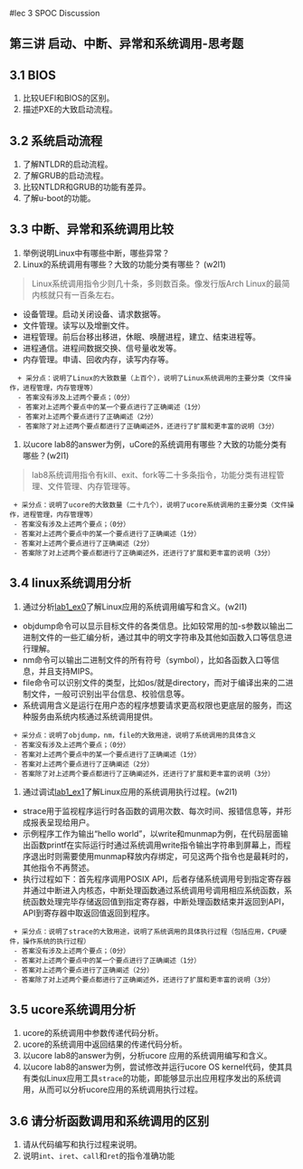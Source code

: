 #lec 3 SPOC Discussion

## 第三讲 启动、中断、异常和系统调用-思考题

## 3.1 BIOS
 1. 比较UEFI和BIOS的区别。
 1. 描述PXE的大致启动流程。

## 3.2 系统启动流程
 1. 了解NTLDR的启动流程。
 1. 了解GRUB的启动流程。
 1. 比较NTLDR和GRUB的功能有差异。
 1. 了解u-boot的功能。

## 3.3 中断、异常和系统调用比较
 1. 举例说明Linux中有哪些中断，哪些异常？
 1. Linux的系统调用有哪些？大致的功能分类有哪些？  (w2l1)

>  Linux系统调用指令少则几十条，多则数百条。像发行版Arch Linux的最简内核就只有一百条左右。

 * 设备管理。启动关闭设备、请求数据等。
 * 文件管理。读写以及增删文件。
 * 进程管理。前后台移出移进，休眠、唤醒进程，建立、结束进程等。
 * 进程通信。进程间数据交换、信号量收发等。
 * 内存管理。申请、回收内存，读写内存等。

```
  + 采分点：说明了Linux的大致数量（上百个），说明了Linux系统调用的主要分类（文件操作，进程管理，内存管理等）
  - 答案没有涉及上述两个要点；（0分）
  - 答案对上述两个要点中的某一个要点进行了正确阐述（1分）
  - 答案对上述两个要点进行了正确阐述（2分）
  - 答案除了对上述两个要点都进行了正确阐述外，还进行了扩展和更丰富的说明（3分）
 ```
 
 1. 以ucore lab8的answer为例，uCore的系统调用有哪些？大致的功能分类有哪些？(w2l1)

 >  lab8系统调用指令有kill、exit、fork等二十多条指令，功能分类有进程管理、文件管理、内存管理等。
 
 ```
  + 采分点：说明了ucore的大致数量（二十几个），说明了ucore系统调用的主要分类（文件操作，进程管理，内存管理等）
  - 答案没有涉及上述两个要点；（0分）
  - 答案对上述两个要点中的某一个要点进行了正确阐述（1分）
  - 答案对上述两个要点进行了正确阐述（2分）
  - 答案除了对上述两个要点都进行了正确阐述外，还进行了扩展和更丰富的说明（3分）
 ```
 
## 3.4 linux系统调用分析
 1. 通过分析[lab1_ex0](https://github.com/chyyuu/ucore_lab/blob/master/related_info/lab1/lab1-ex0.md)了解Linux应用的系统调用编写和含义。(w2l1)

 * objdump命令可以显示目标文件的各类信息。比如较常用的加-s参数以输出二进制文件的一些汇编分析，通过其中的明文字符串及其他如函数入口等信息进行理解。
 * nm命令可以输出二进制文件的所有符号（symbol），比如各函数入口等信息，并且支持MIPS。
 * file命令可以识别文件的类型，比如os/就是directory，而对于编译出来的二进制文件，一般可识别出平台信息、校验信息等。
 * 系统调用含义是运行在用户态的程序想要请求更高权限也更底层的服务，而这种服务由系统内核通过系统调用提供。
 

 ```
  + 采分点：说明了objdump，nm，file的大致用途，说明了系统调用的具体含义
  - 答案没有涉及上述两个要点；（0分）
  - 答案对上述两个要点中的某一个要点进行了正确阐述（1分）
  - 答案对上述两个要点进行了正确阐述（2分）
  - 答案除了对上述两个要点都进行了正确阐述外，还进行了扩展和更丰富的说明（3分）
 
 ```
 
 1. 通过调试[lab1_ex1](https://github.com/chyyuu/ucore_lab/blob/master/related_info/lab1/lab1-ex1.md)了解Linux应用的系统调用执行过程。(w2l1)

 * strace用于监视程序运行时各函数的调用次数、每次时间、报错信息等，并形成报表呈现给用户。
 * 示例程序工作为输出“hello world”，以write和munmap为例，在代码层面输出函数printf在实际运行时通过系统调用write指令输出字符串到屏幕上，而程序退出时则需要使用munmap释放内存绑定，可见这两个指令也是最耗时的，其他指令不再赘述。
 * 执行过程如下：首先程序调用POSIX API，后者存储系统调用号到指定寄存器并通过中断进入内核态，中断处理函数通过系统调用号调用相应系统函数，系统函数处理完毕存储返回值到指定寄存器，中断处理函数结束并返回到API，API到寄存器中取返回值返回到程序。
 

 ```
  + 采分点：说明了strace的大致用途，说明了系统调用的具体执行过程（包括应用，CPU硬件，操作系统的执行过程）
  - 答案没有涉及上述两个要点；（0分）
  - 答案对上述两个要点中的某一个要点进行了正确阐述（1分）
  - 答案对上述两个要点进行了正确阐述（2分）
  - 答案除了对上述两个要点都进行了正确阐述外，还进行了扩展和更丰富的说明（3分）
 ```
 
## 3.5 ucore系统调用分析
 1. ucore的系统调用中参数传递代码分析。
 1. ucore的系统调用中返回结果的传递代码分析。
 1. 以ucore lab8的answer为例，分析ucore 应用的系统调用编写和含义。
 1. 以ucore lab8的answer为例，尝试修改并运行ucore OS kernel代码，使其具有类似Linux应用工具`strace`的功能，即能够显示出应用程序发出的系统调用，从而可以分析ucore应用的系统调用执行过程。
 
## 3.6 请分析函数调用和系统调用的区别
 1. 请从代码编写和执行过程来说明。
   1. 说明`int`、`iret`、`call`和`ret`的指令准确功能
 
